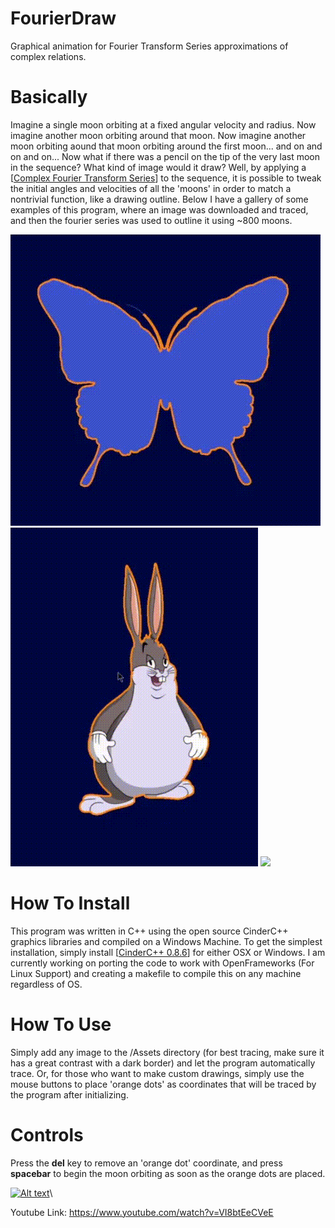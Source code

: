 # FourierDraw
Graphical animation for Fourier Transform Series approximations of complex relations. 

# Basically
  Imagine a single moon orbiting at a fixed angular velocity and radius. Now imagine another moon orbiting around that moon.
  Now imagine another moon orbiting aound that moon orbiting around the first moon... and on and on and on...
  Now what if there was a pencil on the tip of the very last moon in the sequence? What kind of image would it draw?
  Well, by applying a [[Complex Fourier Transform Series](https://en.wikipedia.org/wiki/Fourier_series)] to the sequence, 
  it is possible to tweak the initial angles and velocities of all the 'moons' in order to match a nontrivial function, like a drawing outline.
  Below I have a gallery of some examples of this program, where an image was downloaded and traced, and then the fourier series was used to outline it using ~800 moons.

![](images/butterfly.gif) ![](images/chungus.gif) ![](images/GoPlaid.gif)  

# How To Install
  This program was written in C++ using the open source CinderC++ graphics libraries and compiled on a Windows Machine. 
  To get the simplest installation, simply install [[CinderC++ 0.8.6](https://www.libcinder.org/download)] for either OSX or Windows. I am currently working on porting the code to work with OpenFrameworks (For Linux Support) and creating a makefile to compile this on any machine regardless of OS.
  
# How To Use
  Simply add any image to the /Assets directory (for best tracing, make sure it has a great contrast with a dark border) and let the program automatically trace. 
  Or, for those who want to make custom drawings, simply use the mouse buttons to place 'orange dots' as coordinates that will be traced by the program after initializing.
  
# Controls
  Press the **del** key to remove an 'orange dot' coordinate, and press **spacebar** to begin the moon orbiting as soon as the orange dots are placed.

[![Alt text](https://img.youtube.com/vi/VI8btEeCVeE/0.jpg)](https://www.youtube.com/watch?v=VI8btEeCVeE)\

Youtube Link: https://www.youtube.com/watch?v=VI8btEeCVeE

